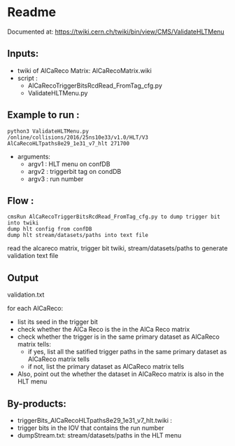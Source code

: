 # Readme

Documented at: https://twiki.cern.ch/twiki/bin/view/CMS/ValidateHLTMenu

## Inputs:

   * twiki of AlCaReco Matrix: AlCaRecoMatrix.wiki
   * script : 
      * AlCaRecoTriggerBitsRcdRead_FromTag_cfg.py
      * ValidateHLTMenu.py

## Example to run :

```
python3 ValidateHLTMenu.py /online/collisions/2016/25ns10e33/v1.0/HLT/V3 AlCaRecoHLTpaths8e29_1e31_v7_hlt 271700
```

   * arguments:
      * argv1 : HLT menu on confDB
      * argv2 : triggerbit tag on condDB
      * argv3 : run number

## Flow : 

```  
cmsRun AlCaRecoTriggerBitsRcdRead_FromTag_cfg.py to dump trigger bit into twiki
dump hlt config from confDB
dump hlt stream/datasets/paths into text file
```
  
read the alcareco matrix, trigger bit twiki, stream/datasets/paths to generate validation text file

## Output 

validation.txt 

for each AlCaReco:
   * list its seed in the trigger bit
   * check whether the AlCa Reco is the in the AlCa Reco matrix
   * check whether the trigger is in the same primary dataset as AlCaReco matrix tells:
      * if yes, list all the satified trigger paths in the same primary dataset as AlCaReco matrix tells
      * if not, list the primary dataset as AlCaReco matrix tells  
   * Also, point out the whether the dataset in AlCaReco matrix is also in the HLT menu

## By-products:
   * triggerBits_AlCaRecoHLTpaths8e29_1e31_v7_hlt.twiki : 
   * trigger bits in the IOV that contains the run number
   * dumpStream.txt: stream/datasets/paths in the HLT menu








